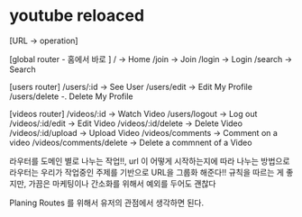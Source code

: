 # youtube reloaced
[URL -> operation] 

[global router - 홈에서 바로 ]
/ -> Home
/join -> Join
/login -> Login
/search -> Search

[users router]
/users/:id -> See User
/users/edit -> Edit My Profile
/users/delete -. Delete My Profile

[videos router]
/videos/:id -> Watch Video
/users/logout -> Log out
/videos/:id/edit -> Edit Video
/videos/:id/delete -> Delete Video
/videos/:id/upload -> Upload Video
/videos/comments -> Comment on a video
/videos/comments/delete -> Delete a commnent of a Video






라우터를 도메인 별로 나누는 작업!!, url 이 어떻게 시작하는지에 따라 나누는 방법으로 라우터는 우리가 작업중인 주제를 기반으로 URL을 그룹화 해준다!!
규칙을 따르는 게 좋지만, 가끔은 마케팅이나 간소화를 위해서 예외를 두어도 괜찮다

Planing Routes 를 위해서 유저의 관점에서 생각하면 된다.